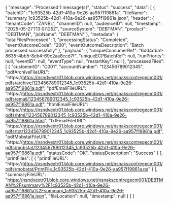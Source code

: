 {
    "message": "Processed 1 message(s)",
    "status": "success",
    "data": [
        {
            "batchID": "1c93525b-42d1-410a-9e26-aa957f19861a",
            "fileName": "summary_1c93525b-42d1-410a-9e26-aa957f19861a.json",
            "header": {
                "tenantCode": "ZANBL",
                "channelID": null,
                "audienceID": null,
                "timestamp": "2025-05-27T13:07:25Z",
                "sourceSystem": "DEBTMAN",
                "product": "DEBTMAN",
                "jobName": "DEBTMAN"
            },
            "metadata": {
                "totalFilesProcessed": 1,
                "processingStatus": "Completed",
                "eventOutcomeCode": "200",
                "eventOutcomeDescription": "Batch processed successfully"
            },
            "payload": {
                "uniqueConsumerRef": "6dd4dba1-8635-4bb5-8eb4-69c2aa8ccd7f",
                "uniqueECPBatchRef": null,
                "runPriority": null,
                "eventID": null,
                "eventType": null,
                "restartKey": null
            },
            "processedFiles": [
                {
                    "customerID": "C001",
                    "accountNumber": "123456789012345",
                    "pdfArchiveFileURL": "https://https://nsndvextr01.blob.core.windows.net/nsnakscontregecm001/pdfs/archive/123456789012345_1c93525b-42d1-410a-9e26-aa957f19861a.pdf",
                    "pdfEmailFileURL": "https://https://nsndvextr01.blob.core.windows.net/nsnakscontregecm001/pdfs/email/123456789012345_1c93525b-42d1-410a-9e26-aa957f19861a.pdf",
                    "htmlEmailFileURL": "https://https://nsndvextr01.blob.core.windows.net/nsnakscontregecm001/pdfs/html/123456789012345_1c93525b-42d1-410a-9e26-aa957f19861a.html",
                    "txtEmailFileURL": "https://https://nsndvextr01.blob.core.windows.net/nsnakscontregecm001/pdfs/txt/123456789012345_1c93525b-42d1-410a-9e26-aa957f19861a.pdf",
                    "pdfMobstatFileURL": "https://https://nsndvextr01.blob.core.windows.net/nsnakscontregecm001/pdfs/mobstat/123456789012345_1c93525b-42d1-410a-9e26-aa957f19861a.pdf",
                    "statusCode": "OK",
                    "statusDescription": "Success"
                }
            ],
            "printFiles": [
                {
                    "printFileURL": "https://https://nsndvextr01.blob.core.windows.net/nsnakscontregecm001/pdfs/mobstat/PrintFile_1c93525b-42d1-410a-9e26-aa957f19861a.ps"
                }
            ],
            "summaryFileURL": "https://nsndvextr01.blob.core.windows.net/nsnakscontregecm001/DEBTMAN%2Fsummary%2F1c93525b-42d1-410a-9e26-aa957f19861a%2Fsummary_1c93525b-42d1-410a-9e26-aa957f19861a.json",
            "fileLocation": null,
            "timestamp": null
        }
    ]
}
